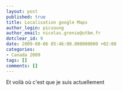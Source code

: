 ```yaml
---
layout: post
published: true
title: Localisation google Maps
author_login: picsoung
author_email: nicolas.grenie@utbm.fr
dotclear_id: 9
date: 2009-08-06 05:46:00.000000000 +02:00
categories:
- Canada 2009
tags: []
comments: []
---
```

<p>Et voilà où c'est que je suis actuellement</p>

